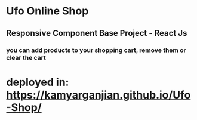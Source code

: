 # Ufo Online Shop
## Responsive Component Base Project - React Js
### you can add products to your shopping cart, remove them or clear the cart

# deployed in: https://kamyarganjian.github.io/Ufo-Shop/
